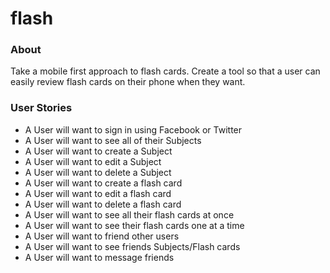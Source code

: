 # flash
### About

Take a mobile first approach to flash cards. Create a tool so that a user can easily review flash cards on their phone when they want.

### User Stories

+ A User will want to sign in using Facebook or Twitter
+ A User will want to see all of their Subjects
+ A User will want to create a Subject
+ A User will want to edit a Subject
+ A User will want to delete a Subject
+ A User will want to create a flash card
+ A User will want to edit a flash card
+ A User will want to delete a flash card
+ A User will want to see all their flash cards at once
+ A User will want to see their flash cards one at a time
+ A User will want to friend other users
+ A User will want to see friends Subjects/Flash cards
+ A User will want to message friends
